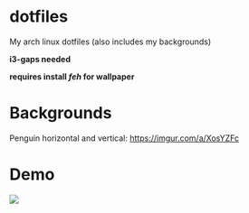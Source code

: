# dotfiles
My arch linux dotfiles (also includes my backgrounds)

**i3-gaps needed**

**requires install *feh* for wallpaper**

# Backgrounds
Penguin horizontal and vertical: https://imgur.com/a/XosYZFc

# Demo
![](https://i.redd.it/0mrw2q2zadr91.png)
